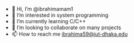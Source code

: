 - 👋 Hi, I’m @ibrahimamam1
- 👀 I’m interested in system programming
- 🌱 I’m currently learning C/C++
- 💞️ I’m looking to collaborate on many projects
- 📫 How to reach me ibrahima59@iut-dhaka.edu

<!---
ibrahimamam1/ibrahimamam1 is a ✨ special ✨ repository because its `README.md` (this file) appears on your GitHub profile.
You can click the Preview link to take a look at your changes.
--->
